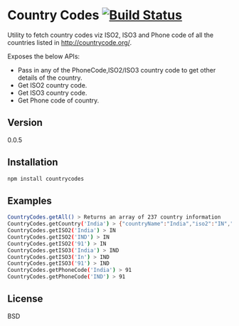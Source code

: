 Country Codes [![Build Status](https://travis-ci.org/sripaulgit/country-codes.svg?branch=master)](https://travis-ci.org/sripaulgit/country-codes)
=============

Utility to fetch country codes viz ISO2, ISO3 and Phone code of all the countries listed in http://countrycode.org/.

Exposes the below APIs:
- Pass in any of the PhoneCode,ISO2/ISO3 country code to get other details of the country.
- Get ISO2 country code.
- Get ISO3 country code.
- Get Phone code of country.

Version
----
0.0.5

Installation
--------------
```sh
npm install countrycodes
```
Examples
-----
```sh
CountryCodes.getAll() > Returns an array of 237 country information
CountryCodes.getCountry('India') > {"countryName":"India","iso2":"IN","iso3":"IND","phoneCode":"91"}
CountryCodes.getISO2('India') > IN
CountryCodes.getISO2('IND') > IN
CountryCodes.getISO2('91') > IN
CountryCodes.getISO3('India') > IND
CountryCodes.getISO3('In') > IND
CountryCodes.getISO3('91') > IND
CountryCodes.getPhoneCode('India') > 91
CountryCodes.getPhoneCode('IND') > 91
```

License
----
BSD
